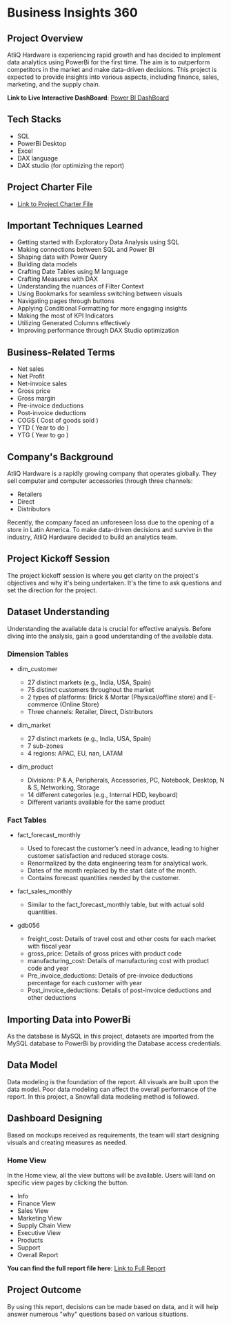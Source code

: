 # Business Insights 360


## Project Overview
AtliQ Hardware is experiencing rapid growth and has decided to implement data analytics using PowerBi for the first time. The aim is to outperform competitors in the market and make data-driven decisions. This project is expected to provide insights into various aspects, including finance, sales, marketing, and the supply chain.


**Link to Live Interactive DashBoard**: [Power BI DashBoard](https://app.powerbi.com/view?r=eyJrIjoiYmEwOTNiNDYtMDcyZi00NWIxLThkNzYtNmQ3YWYyZDgzMTI1IiwidCI6ImM2ZTU0OWIzLTVmNDUtNDAzMi1hYWU5LWQ0MjQ0ZGM1YjJjNCJ9)


## Tech Stacks
- SQL
- PowerBi Desktop
- Excel
- DAX language
- DAX studio (for optimizing the report)

## Project Charter File
- [Link to Project Charter File](#)

## Important Techniques Learned
- Getting started with Exploratory Data Analysis using SQL
- Making connections between SQL and Power BI
- Shaping data with Power Query
- Building data models
- Crafting Date Tables using M language
- Crafting Measures with DAX
- Understanding the nuances of Filter Context
- Using Bookmarks for seamless switching between visuals
- Navigating pages through buttons
- Applying Conditional Formatting for more engaging insights
- Making the most of KPI Indicators
- Utilizing Generated Columns effectively
- Improving performance through DAX Studio optimization

## Business-Related Terms
- Net sales
- Net Profit
- Net-invoice sales
- Gross price
- Gross margin
- Pre-invoice deductions
- Post-invoice deductions
- COGS ( Cost of goods sold )
- YTD ( Year to do )
- YTG ( Year to go )

## Company's Background
AtliQ Hardware is a rapidly growing company that operates globally. They sell computer and computer accessories through three channels:
- Retailers
- Direct
- Distributors

Recently, the company faced an unforeseen loss due to the opening of a store in Latin America. To make data-driven decisions and survive in the industry, AtliQ Hardware decided to build an analytics team.

## Project Kickoff Session
The project kickoff session is where you get clarity on the project's objectives and why it's being undertaken. It's the time to ask questions and set the direction for the project.

## Dataset Understanding
Understanding the available data is crucial for effective analysis. Before diving into the analysis, gain a good understanding of the available data.

### Dimension Tables
- dim_customer
  - 27 distinct markets (e.g., India, USA, Spain)
  - 75 distinct customers throughout the market
  - 2 types of platforms: Brick & Mortar (Physical/offline store) and E-commerce (Online Store)
  - Three channels: Retailer, Direct, Distributors

- dim_market
  - 27 distinct markets (e.g., India, USA, Spain)
  - 7 sub-zones
  - 4 regions: APAC, EU, nan, LATAM

- dim_product
  - Divisions: P & A, Peripherals, Accessories, PC, Notebook, Desktop, N & S, Networking, Storage
  - 14 different categories (e.g., Internal HDD, keyboard)
  - Different variants available for the same product

### Fact Tables
- fact_forecast_monthly
  - Used to forecast the customer’s need in advance, leading to higher customer satisfaction and reduced storage costs.
  - Renormalized by the data engineering team for analytical work.
  - Dates of the month replaced by the start date of the month.
  - Contains forecast quantities needed by the customer.

- fact_sales_monthly
  - Similar to the fact_forecast_monthly table, but with actual sold quantities.

- gdb056
  - freight_cost: Details of travel cost and other costs for each market with fiscal year
  - gross_price: Details of gross prices with product code
  - manufacturing_cost: Details of manufacturing cost with product code and year
  - Pre_invoice_deductions: Details of pre-invoice deductions percentage for each customer with year
  - Post_invoice_deductions: Details of post-invoice deductions and other deductions

## Importing Data into PowerBi
As the database is MySQL in this project, datasets are imported from the MySQL database to PowerBi by providing the Database access credentials.

## Data Model
Data modeling is the foundation of the report. All visuals are built upon the data model. Poor data modeling can affect the overall performance of the report. In this project, a Snowfall data modeling method is followed.

## Dashboard Designing
Based on mockups received as requirements, the team will start designing visuals and creating measures as needed.

### Home View
In the Home view, all the view buttons will be available. Users will land on specific view pages by clicking the button.

- Info
- Finance View
- Sales View
- Marketing View
- Supply Chain View
- Executive View
- Products
- Support
- Overall Report

**You can find the full report file here**: [Link to Full Report](#)

## Project Outcome
By using this report, decisions can be made based on data, and it will help answer numerous "why" questions based on various situations.
